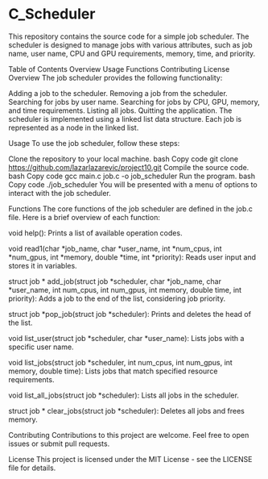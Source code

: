 # C_Scheduler
This repository contains the source code for a simple job scheduler. The scheduler is designed to manage jobs with various attributes, such as job name, user name, CPU and GPU requirements, memory, time, and priority.

Table of Contents
Overview
Usage
Functions
Contributing
License
Overview
The job scheduler provides the following functionality:

Adding a job to the scheduler.
Removing a job from the scheduler.
Searching for jobs by user name.
Searching for jobs by CPU, GPU, memory, and time requirements.
Listing all jobs.
Quitting the application.
The scheduler is implemented using a linked list data structure. Each job is represented as a node in the linked list.

Usage
To use the job scheduler, follow these steps:

Clone the repository to your local machine.
bash
Copy code
git clone https://github.com/lazarlazarevic/project10.git
Compile the source code.
bash
Copy code
gcc main.c job.c -o job_scheduler
Run the program.
bash
Copy code
./job_scheduler
You will be presented with a menu of options to interact with the job scheduler.

Functions
The core functions of the job scheduler are defined in the job.c file. Here is a brief overview of each function:

void help(): Prints a list of available operation codes.

void read1(char *job_name, char *user_name, int *num_cpus, int *num_gpus, int *memory, double *time, int *priority): Reads user input and stores it in variables.

struct job * add_job(struct job *scheduler, char *job_name, char *user_name, int num_cpus, int num_gpus, int memory, double time, int priority): Adds a job to the end of the list, considering job priority.

struct job *pop_job(struct job *scheduler): Prints and deletes the head of the list.

void list_user(struct job *scheduler, char *user_name): Lists jobs with a specific user name.

void list_jobs(struct job *scheduler, int num_cpus, int num_gpus, int memory, double time): Lists jobs that match specified resource requirements.

void list_all_jobs(struct job *scheduler): Lists all jobs in the scheduler.

struct job * clear_jobs(struct job *scheduler): Deletes all jobs and frees memory.

Contributing
Contributions to this project are welcome. Feel free to open issues or submit pull requests.

License
This project is licensed under the MIT License - see the LICENSE file for details.
